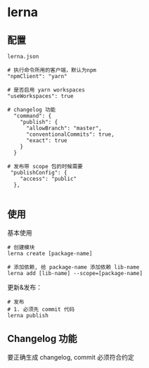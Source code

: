 

# lerna

## 配置

`lerna.json`

```
# 执行命令所用的客户端，默认为npm
"npmClient": "yarn"

# 是否启用 yarn workspaces
"useWorkspaces": true

# changelog 功能
  "command": {
    "publish": {
      "allowBranch": "master",
      "conventionalCommits": true,
      "exact": true
    }
  }

# 发布带 scope 包的时候需要
 "publishConfig": {
    "access": "public"
  },
  
```

## 使用

基本使用

```
# 创建模块
lerna create [package-name]

# 添加依赖, 给 package-name 添加依赖 lib-name
lerna add [lib-name] --scope=[package-name]
```

更新&发布：

```
# 发布
# 1. 必须先 commit 代码
lerna publish
```

## Changelog 功能

要正确生成 changelog, commit 必须符合约定



